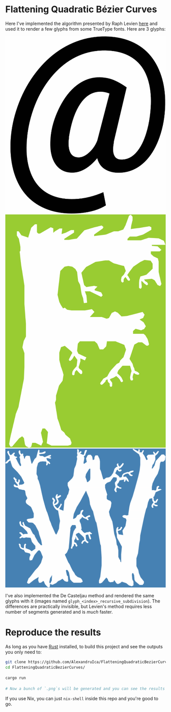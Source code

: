 # Flattening Quadratic Bézier Curves

Here I've implemented the algorithm presented by Raph Levien [here](https://raphlinus.github.io/graphics/curves/2019/12/23/flatten-quadbez.html) and used it to render a few glyphs from some TrueType fonts. Here are 3 glyphs:

![Glyph '@'](docs/glyph_36_smart_subdivision_test.png)
![Glyph 'F'](docs/glyph_42_smart_subdivision_test.png)
![Glyph 'W'](docs/glyph_59_smart_subdivision_test.png)

I've also implemented the De Casteljau method and rendered the same glyphs with it (images named `glyph_<index>_recursive_subdivision`). The differences are practically invisible, but Levien's method requires less number of segments generated and is _much_ faster.

# Reproduce the results

As long as you have [Rust](https://www.rust-lang.org/tools/install) installed, to build this project and see the outputs you only need to:
```sh
git clone https://github.com/AlexandruIca/FlatteningQuadraticBezierCurves
cd FlatteningQuadraticBezierCurves/

cargo run

# Now a bunch of `.png`s will be generated and you can see the results for yourself
```

If you use Nix, you can just `nix-shell` inside this repo and you're good to go.